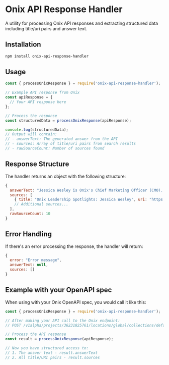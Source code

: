 # Onix API Response Handler

A utility for processing Onix API responses and extracting structured data including title/uri pairs and answer text.

## Installation

```bash
npm install onix-api-response-handler
```

## Usage

```javascript
const { processOnixResponse } = require('onix-api-response-handler');

// Example API response from Onix
const apiResponse = {
  // Your API response here
};

// Process the response
const structuredData = processOnixResponse(apiResponse);

console.log(structuredData);
// Output will contain:
// - answerText: The generated answer from the API
// - sources: Array of title/uri pairs from search results
// - rawSourceCount: Number of sources found
```

## Response Structure

The handler returns an object with the following structure:

```javascript
{
  answerText: "Jessica Wesley is Onix's Chief Marketing Officer (CMO)...",
  sources: [
    { title: "Onix Leadership Spotlights: Jessica Wesley", uri: "https://www.onixnet.com/blog/onix-leadership-spotlights-jessica-wesley/" },
    // Additional sources...
  ],
  rawSourceCount: 10
}
```

## Error Handling

If there's an error processing the response, the handler will return:

```javascript
{
  error: "Error message",
  answerText: null,
  sources: []
}
```

## Example with your OpenAPI spec

When using with your Onix OpenAPI spec, you would call it like this:

```javascript
const { processOnixResponse } = require('onix-api-response-handler');

// After making your API call to the Onix endpoint:
// POST /v1alpha/projects/36231825761/locations/global/collections/default_collection/engines/onixnet-com_1739299487816/servingConfigs/default_search:answer

// Process the API response
const result = processOnixResponse(apiResponse);

// Now you have structured access to:
// 1. The answer text - result.answerText
// 2. All title/URI pairs - result.sources
```

